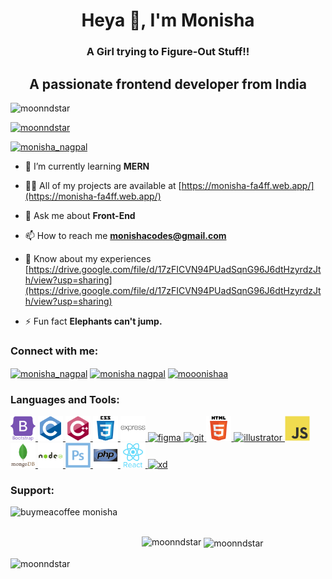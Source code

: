 <h1 align="center">Heya 👋, I'm Monisha</h1>
<h3 align="center">A Girl trying to Figure-Out Stuff!!</h3>
<h2 align="center">A passionate frontend developer from India</h2>

<p align="left"> <img src="https://komarev.com/ghpvc/?username=moonndstar&label=Profile%20views&color=0e75b6&style=flat" alt="moonndstar" /> </p>

<p align="left"> <a href="https://github.com/ryo-ma/github-profile-trophy"><img src="https://github-profile-trophy.vercel.app/?username=moonndstar" alt="moonndstar" /></a> </p>

<p align="left"> <a href="https://twitter.com/monisha_nagpal" target="blank"><img src="https://img.shields.io/twitter/follow/monisha_nagpal?logo=twitter&style=for-the-badge" alt="monisha_nagpal" /></a> </p>

- 🌱 I’m currently learning **MERN**

- 👨‍💻 All of my projects are available at [https://monisha-fa4ff.web.app/](https://monisha-fa4ff.web.app/)

- 💬 Ask me about **Front-End**

- 📫 How to reach me **monishacodes@gmail.com**

- 📄 Know about my experiences [https://drive.google.com/file/d/17zFICVN94PUadSqnG96J6dtHzyrdzJth/view?usp=sharing](https://drive.google.com/file/d/17zFICVN94PUadSqnG96J6dtHzyrdzJth/view?usp=sharing)

- ⚡ Fun fact **Elephants can't jump.**

<h3 align="left">Connect with me:</h3>
<p align="left">
<a href="https://twitter.com/monisha_nagpal" target="blank"><img align="center" src="https://raw.githubusercontent.com/rahuldkjain/github-profile-readme-generator/master/src/images/icons/Social/twitter.svg" alt="monisha_nagpal" height="30" width="40" /></a>
<a href="https://linkedin.com/in/monisha nagpal" target="blank"><img align="center" src="https://raw.githubusercontent.com/rahuldkjain/github-profile-readme-generator/master/src/images/icons/Social/linked-in-alt.svg" alt="monisha nagpal" height="30" width="40" /></a>
<a href="https://instagram.com/mooonishaa" target="blank"><img align="center" src="https://raw.githubusercontent.com/rahuldkjain/github-profile-readme-generator/master/src/images/icons/Social/instagram.svg" alt="mooonishaa" height="30" width="40" /></a>
</p>

<h3 align="left">Languages and Tools:</h3>
<p align="left"> <a href="https://getbootstrap.com" target="_blank" rel="noreferrer"> <img src="https://raw.githubusercontent.com/devicons/devicon/master/icons/bootstrap/bootstrap-plain-wordmark.svg" alt="bootstrap" width="40" height="40"/> </a> <a href="https://www.cprogramming.com/" target="_blank" rel="noreferrer"> <img src="https://raw.githubusercontent.com/devicons/devicon/master/icons/c/c-original.svg" alt="c" width="40" height="40"/> </a> <a href="https://www.w3schools.com/cpp/" target="_blank" rel="noreferrer"> <img src="https://raw.githubusercontent.com/devicons/devicon/master/icons/cplusplus/cplusplus-original.svg" alt="cplusplus" width="40" height="40"/> </a> <a href="https://www.w3schools.com/css/" target="_blank" rel="noreferrer"> <img src="https://raw.githubusercontent.com/devicons/devicon/master/icons/css3/css3-original-wordmark.svg" alt="css3" width="40" height="40"/> </a> <a href="https://expressjs.com" target="_blank" rel="noreferrer"> <img src="https://raw.githubusercontent.com/devicons/devicon/master/icons/express/express-original-wordmark.svg" alt="express" width="40" height="40"/> </a> <a href="https://www.figma.com/" target="_blank" rel="noreferrer"> <img src="https://www.vectorlogo.zone/logos/figma/figma-icon.svg" alt="figma" width="40" height="40"/> </a> <a href="https://git-scm.com/" target="_blank" rel="noreferrer"> <img src="https://www.vectorlogo.zone/logos/git-scm/git-scm-icon.svg" alt="git" width="40" height="40"/> </a> <a href="https://www.w3.org/html/" target="_blank" rel="noreferrer"> <img src="https://raw.githubusercontent.com/devicons/devicon/master/icons/html5/html5-original-wordmark.svg" alt="html5" width="40" height="40"/> </a> <a href="https://www.adobe.com/in/products/illustrator.html" target="_blank" rel="noreferrer"> <img src="https://www.vectorlogo.zone/logos/adobe_illustrator/adobe_illustrator-icon.svg" alt="illustrator" width="40" height="40"/> </a> <a href="https://developer.mozilla.org/en-US/docs/Web/JavaScript" target="_blank" rel="noreferrer"> <img src="https://raw.githubusercontent.com/devicons/devicon/master/icons/javascript/javascript-original.svg" alt="javascript" width="40" height="40"/> </a> <a href="https://www.mongodb.com/" target="_blank" rel="noreferrer"> <img src="https://raw.githubusercontent.com/devicons/devicon/master/icons/mongodb/mongodb-original-wordmark.svg" alt="mongodb" width="40" height="40"/> </a> <a href="https://nodejs.org" target="_blank" rel="noreferrer"> <img src="https://raw.githubusercontent.com/devicons/devicon/master/icons/nodejs/nodejs-original-wordmark.svg" alt="nodejs" width="40" height="40"/> </a> <a href="https://www.photoshop.com/en" target="_blank" rel="noreferrer"> <img src="https://raw.githubusercontent.com/devicons/devicon/master/icons/photoshop/photoshop-line.svg" alt="photoshop" width="40" height="40"/> </a> <a href="https://www.php.net" target="_blank" rel="noreferrer"> <img src="https://raw.githubusercontent.com/devicons/devicon/master/icons/php/php-original.svg" alt="php" width="40" height="40"/> </a> <a href="https://reactjs.org/" target="_blank" rel="noreferrer"> <img src="https://raw.githubusercontent.com/devicons/devicon/master/icons/react/react-original-wordmark.svg" alt="react" width="40" height="40"/> </a> <a href="https://www.adobe.com/products/xd.html" target="_blank" rel="noreferrer"> <img src="https://cdn.worldvectorlogo.com/logos/adobe-xd.svg" alt="xd" width="40" height="40"/> </a> </p>

<h3 align="left">Support:</h3>
<p><a href="https://www.buymeacoffee.com/buymeacoffee monisha"> <img align="left" src="https://cdn.buymeacoffee.com/buttons/v2/default-yellow.png" height="50" width="210" alt="buymeacoffee monisha" /></a></p><br><br>

<p><img align="left" src="https://github-readme-stats.vercel.app/api/top-langs?username=moonndstar&show_icons=true&locale=en&layout=compact" alt="moonndstar" /></p>

<p>&nbsp;<img align="center" src="https://github-readme-stats.vercel.app/api?username=moonndstar&show_icons=true&locale=en" alt="moonndstar" /></p>

<p><img align="center" src="https://github-readme-streak-stats.herokuapp.com/?user=moonndstar&" alt="moonndstar" /></p>
